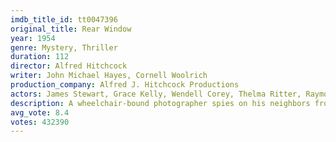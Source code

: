 ```yaml
---
imdb_title_id: tt0047396
original_title: Rear Window
year: 1954
genre: Mystery, Thriller
duration: 112
director: Alfred Hitchcock
writer: John Michael Hayes, Cornell Woolrich
production_company: Alfred J. Hitchcock Productions
actors: James Stewart, Grace Kelly, Wendell Corey, Thelma Ritter, Raymond Burr, Judith Evelyn, Ross Bagdasarian, Georgine Darcy, Sara Berner, Frank Cady, Jesslyn Fax, Rand Harper, Irene Winston, Havis Davenport
description: A wheelchair-bound photographer spies on his neighbors from his apartment window and becomes convinced one of them has committed murder.
avg_vote: 8.4
votes: 432390
---
```

